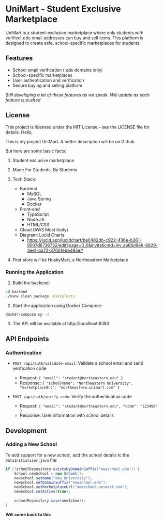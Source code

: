 # UniMart - Student Exclusive Marketplace

UniMart is a student-exclusive marketplace where only students with verified .edu email addresses can buy and sell items. This platform is designed to create safe, school-specific marketplaces for students.

## Features

- School email verification (.edu domains only)
- School-specific marketplaces
- User authentication and verification
- Secure buying and selling platform

*Still developing a lot of these features as we speak. Will update as each feature is pushed*


## License

This project is licensed under the MIT License - see the LICENSE file for details.
Hello,

This is my project UniMart. A better description will be on Github

But here are some basic facts:
1. Student exclusive marketplace
2. Made For Students, By Students
3. Tech Stack:
    - Backend:
        - MySQL
        - Java Spring
        - Docker
    - Front-end
        - TypeScript
        - Node.JS
        - HTML/CSS 
    - Cloud (AWS Most likely)
    - Diagram: Lucid Charts
        - https://lucid.app/lucidchart/be0482db-c922-436e-b261-9007d8736752/edit?page=0_0&invitationId=inv_aa66d6e8-6829-4ee1-ba72-37001e6e493e#

5. First store will be HuskyMart, a Northeastern Marketplace




### Running the Application

1. Build the backend:

```bash
cd backend
./mvnw clean package -DskipTests
```

2. Start the application using Docker Compose:

```bash
docker-compose up -d
```

3. The API will be available at http://localhost:8080

## API Endpoints

### Authentication

- `POST /api/auth/validate-email`: Validate a school email and send verification code
  - Request: `{ "email": "student@northeastern.edu" }`
  - Response: `{ "schoolName": "Northeastern University", "marketplaceUrl": "northeastern.unimart.com" }`

- `POST /api/auth/verify-code`: Verify the authentication code
  - Request: `{ "email": "student@northeastern.edu", "code": "123456" }`
  - Response: User information with school details

## Development

### Adding a New School

To add support for a new school, add the school details to the `DataInitializer.java` file:

```java
if (!schoolRepository.existsByDomainSuffix("newschool.edu")) {
    School newSchool = new School();
    newSchool.setName("New University");
    newSchool.setDomainSuffix("newschool.edu");
    newSchool.setMarketplaceUrl("newschool.unimart.com");
    newSchool.setActive(true);
    
    schoolRepository.save(newSchool);
}
```

**Will come back to this**
